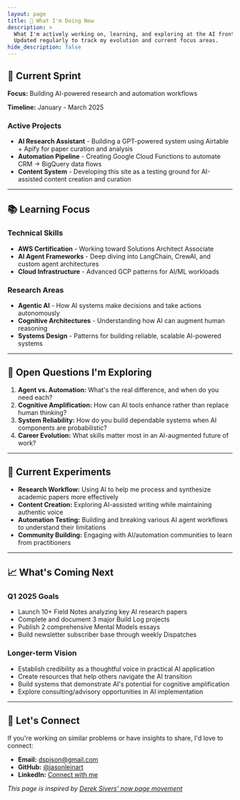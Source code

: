 ```yaml
---
layout: page
title: 📍 What I'm Doing Now
description: >
  What I'm actively working on, learning, and exploring at the AI frontier. 
  Updated regularly to track my evolution and current focus areas.
hide_description: false
---
```


## 🎯 Current Sprint

**Focus:** Building AI-powered research and automation workflows

**Timeline:** January - March 2025

### Active Projects
- **AI Research Assistant** - Building a GPT-powered system using Airtable + Apify for paper curation and analysis
- **Automation Pipeline** - Creating Google Cloud Functions to automate CRM → BigQuery data flows
- **Content System** - Developing this site as a testing ground for AI-assisted content creation and curation

---

## 📚 Learning Focus

### Technical Skills
- **AWS Certification** - Working toward Solutions Architect Associate
- **AI Agent Frameworks** - Deep diving into LangChain, CrewAI, and custom agent architectures
- **Cloud Infrastructure** - Advanced GCP patterns for AI/ML workloads

### Research Areas
- **Agentic AI** - How AI systems make decisions and take actions autonomously
- **Cognitive Architectures** - Understanding how AI can augment human reasoning
- **Systems Design** - Patterns for building reliable, scalable AI-powered systems

---

## 🤔 Open Questions I'm Exploring

1. **Agent vs. Automation:** What's the real difference, and when do you need each?
2. **Cognitive Amplification:** How can AI tools enhance rather than replace human thinking?
3. **System Reliability:** How do you build dependable systems when AI components are probabilistic?
4. **Career Evolution:** What skills matter most in an AI-augmented future of work?

---

## 🔄 Current Experiments

- **Research Workflow:** Using AI to help me process and synthesize academic papers more effectively
- **Content Creation:** Exploring AI-assisted writing while maintaining authentic voice
- **Automation Testing:** Building and breaking various AI agent workflows to understand their limitations
- **Community Building:** Engaging with AI/automation communities to learn from practitioners

---

## 📈 What's Coming Next

### Q1 2025 Goals
- Launch 10+ Field Notes analyzing key AI research papers
- Complete and document 3 major Build Log projects
- Publish 2 comprehensive Mental Models essays
- Build newsletter subscriber base through weekly Dispatches

### Longer-term Vision
- Establish credibility as a thoughtful voice in practical AI application
- Create resources that help others navigate the AI transition
- Build systems that demonstrate AI's potential for cognitive amplification
- Explore consulting/advisory opportunities in AI implementation

---

## 🤝 Let's Connect

If you're working on similar problems or have insights to share, I'd love to connect:

- **Email:** dspjson@gmail.com
- **GitHub:** [@jasonleinart](https://github.com/jasonleinart)
- **LinkedIn:** [Connect with me](https://linkedin.com/in/jasonleinart)

*This page is inspired by [Derek Sivers' now page movement](https://nownownow.com/about)* 